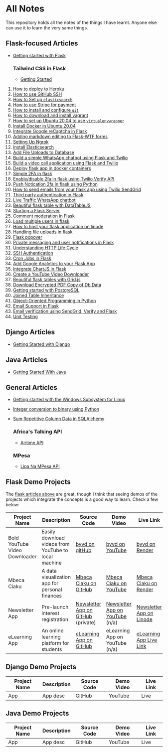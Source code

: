 # All Notes

This repository holds all the notes of the things I have learnt. Anyone else can use it to learn the very same things. 

## Flask-focused Articles
- [Getting started with Flask](https://github.com/GitauHarrison/getting-started-with-flask)

    ### Tailwind CSS in Flask
    - [Getting Started](/tailwindcss/getting_started_tailwindcss.md/)
1. [How to deploy to Heroku](deploy_to_heroku.md)
2. [How to use GitHub SSH](github_ssh.md)
3. [How to Set up `elasticsearch`](how_to_set_up_elasticsearch.md)
4. [How to use Stripe for payment](how_to_use_stripe_for_payment.md)
5. [How to install and configure `git`](install_git.md)
6. [How to download and install vagrant](vagrant_how_to_download_and_install.md)
7. [How to set up Ubuntu 20.04 to use `virtualenvwrapper`](virtualenvwrapper_setup.md)
8. [Install Docker in Ubuntu 20.04](how_to_install_docker.md)
9. [Integrate Google reCaptcha in Flask](recaptcha.md)
10. [Adding markdown editing to Flask-WTF forms](handling_rich_text.md)
11. [Setting Up Ngrok](localhost_testing.md)
12. [Install Elasticsearch](elasticsearch_installation.md)
13. [Add File Uploads to Database](upload_files_to_database.md)
14. [Build a simple WhatsApp chatbot using Flask and Twilio](whatsapp_chatbots/simple_whatsapp_chatbot.md)
15. [Build a video call application using Flask and Twilio](video_call_app/simple_video_call_app.md)
16. [Deploy flask app in docker containers](deploy_to_docker.md)
17. [Simple 2FA in flask](two_factor_authentication/2fa_flask.md)
18. [Enable/disable 2fa in flask using Twilio Verify API](two_factor_authentication/twilio_verify_2fa.md)
19. [Push Notication 2fa in flask using Python](two_factor_authentication/twilio_authy.md)
20. [How to send emails from your flask app using Twilio SendGrid](twilio_sendgrid/00_overview.md)
21. [Third party authentication in Flask](two_factor_authentication/third_party_auth.md)
22. [Live Traffic WhatsApp chatbot](/whatsapp_chatbots/live_traffic_whatsapp_chatbot.md)
23. [Beautiful flask table with DataTableJS](flask_tables/flask_tables.md)
24. [Starting a Flask Server](start_flask_server.md)
25. [Comment moderation in Flask](comment_moderation.md)
26. [Load multiple users in flask](load_multiple_users.md)
27. [How to host your flask application on linode](deploy_to_linode.md)
28. [Handling file uploads in flask](file_upload_in_flask.md)
29. [Flask popover](flask_popover.md)
30. [Private messaging and user notifications in Flask](flask_popover/user_notifications.md)
31. [Understanding HTTP Life Cycle](http_life_cycle.md)
32. [SSH Authentication](linode/ssh_key_based_authentication.md)
33. [Cron Jobs in Flask](cron_jobs_in_flask.md)
34. [Add Google Analytics to your Flask App](google_analytics.md)
35. [Integrate ChartJS in Flask](chartjs.md)
36. [Create a YouTube Video Downloader](youtube_video_downloader.md)
37. [Beautiful flask tables with Grid.js](flask_tables/gridjs.md)
38. [Download Encrypted PDF Copy of Db Data](download_encrypted_pdf.md)
38. [Getting started with PostgreSQL](databases/00_postgresql_overview.md)
39. [Joined Table Inheritance](databases/99_joined_table_inheritance.md)
40. [Object-Oriented Programming in Python](oop_python.md)
41. [Email Support in Flask](email_support_in_flask.md)
42. [Email verification using SendGrid, Verify and Flask](/twilio_sendgrid/04_email_verification.md)
43. [Unit Testing](/unit_testing/unit_testing_overview.md)

## Django Articles

- [Getting Started with Django](/02_django/01_getting_started.md)

## Java Articles

- [Getting Started With Java](03_java/00_overview.md)

## General Articles

- [Getting started with the Windows Subsystem for Linux](non_technical_articles/wsl.md)
- [Integer conversion to binary using Python](non_technical_articles/convert_integers_to_binary_using_python.md)
- [Sum Repetitive Column Data in SQLAlchemy](sum_column_data_in_sql.md)

    ### Africa's Talking API

    - [Airtime API](/africas_talking/at_airtime.md)

    ### MPesa

    - [Lipa Na MPesa API](/mpesa/lipa_na_mpesa.md)


## Flask Demo Projects

The [flask articles above](#flask-focused-articles) are great, though I think that seeing demos of the projects which integrate the concepts is a good way to learn. Check a few below:

|  Project Name |  Description | Source Code | Demo Video |  Live Link |
| ------------- | ------------ | ----------- | ---------- | ---------- |
| Bold YouTube Video Downloader | Easily download videos from YouTube to local machine | [byvd on gitHub](https://github.com/GitauHarrison/youtube-video-downloader) | [byvd on YouTube](https://www.youtube.com/watch?v=GEYWpVBGsM0) | [byvd on Render](https://bold-youtube-video-downloader.onrender.com/) |
| Mbeca Ciaku | A data visualization app for personal finances | [Mbeca Ciaku on GitHub](https://github.com/GitauHarrison/mbeca-ciaku) | [Mbeca Ciaku on YouTube](https://www.youtube.com/watch?v=qzvHaOdsNsU) | [Mbeca Ciaku on Render](https://mbeca-ciaku.onrender.com/) |
| Newsletter App | Pre-launch interest registration| [Newsletter App on GitHub]() (private) | [Newsletter App on YouTube]() (n/a) | [Newsletter App on Linode](https://www.bolderlearner.com) |
| eLearning App | An online learning platform for students| [eLearning App on GitHub](https://github.com/GitauHarrison/somaSOMA-online-school-using-flask) | eLearning App on YouTube (n/a) | [eLearning App Live Link](https://somasoma.onrender.com/) |


## Django Demo Projects

|  Project Name |  Description | Source Code | Demo Video |  Live Link |
| ------------- | ------------ | ----------- | ---------- | ---------- |
|      App      |    App desc  |   GitHub    |    YouTube |    Live    |


## Java Demo Projects

|  Project Name |  Description | Source Code | Demo Video |  Live Link |
| ------------- | ------------ | ----------- | ---------- | ---------- |
|      App      |    App desc  |   GitHub    |    YouTube |    Live    |